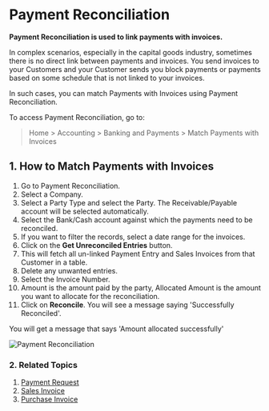 <!-- add-breadcrumbs -->
# Payment Reconciliation

**Payment Reconciliation is used to link payments with invoices.**

In complex scenarios, especially in the capital goods industry, sometimes there is no direct link between payments and invoices. You send invoices to your Customers and your Customer sends you block payments or payments based on some schedule that is not linked to your invoices.

In such cases, you can match Payments with Invoices using Payment Reconciliation.

To access Payment Reconciliation, go to:
> Home > Accounting > Banking and Payments > Match Payments with Invoices

## 1. How to Match Payments with Invoices
1. Go to Payment Reconciliation.
1. Select a Company.
1. Select a Party Type and select the Party. The Receivable/Payable account will be selected automatically.
1. Select the Bank/Cash account against which the payments need to be reconciled.
1. If you want to filter the records, select a date range for the invoices.
1. Click on the **Get Unreconciled Entries** button.
1. This will fetch all un-linked Payment Entry and Sales Invoices from that Customer in a table.
1. Delete any unwanted entries.
1. Select the Invoice Number.
1. Amount is the amount paid by the party, Allocated Amount is the amount you want to allocate for the reconciliation.
1. Click on **Reconcile**. You will see a message saying 'Successfully Reconciled'.

You will get a message that says 'Amount allocated successfully'

<img class="screenshot" alt="Payment Reconciliation" src="{{docs_base_url}}/v12/assets/img/accounts/payment-reconcile-tool.png">

### 2. Related Topics
1. [Payment Request](/docs/v12/user/manual/en/accounts/payment-request)
1. [Sales Invoice](/docs/v12/user/manual/en/accounts/sales-invoice)
1. [Purchase Invoice](/docs/v12/user/manual/en/accounts/purchase-invoice)
